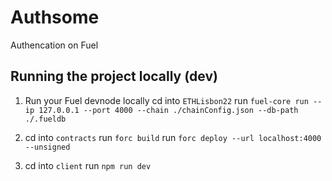 # Authsome

Authencation on Fuel

## Running the project locally (dev)

  1. Run your Fuel devnode locally
  cd into `ETHLisbon22`
  run `fuel-core run --ip 127.0.0.1 --port 4000 --chain ./chainConfig.json --db-path ./.fueldb`

  2. cd into `contracts`
  run `forc build`
  run `forc deploy --url localhost:4000 --unsigned`

  3. cd into `client`
  run `npm run dev`